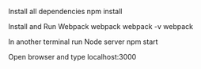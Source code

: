 Install all dependencies npm install

Install and Run Webpack webpack webpack -v webpack

In another terminal run Node server npm start

Open browser and type localhost:3000
